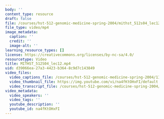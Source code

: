 ```yaml
---
body: ''
content_type: resource
draft: false
file: /courses/hst-512-genomic-medicine-spring-2004/mithst_512s04_lec12_360p_16_9.mp4
file_type: video/mp4
image_metadata:
  caption: ''
  credit: ''
  image-alt: ''
learning_resource_types: []
license: https://creativecommons.org/licenses/by-nc-sa/4.0/
resourcetype: Video
title: MITHST_512S04_lec12.mp4
uid: d39066ea-27a3-4423-b364-8c9d7c143849
video_files:
  video_captions_file: /courses/hst-512-genomic-medicine-spring-2004/1IUlMp3xC0_UZprxPIvFnL91DZCRjSwBY_transcript.webvtt
  video_thumbnail_file: https://img.youtube.com/vi/na4fKtOHxFI/default.jpg
  video_transcript_file: /courses/hst-512-genomic-medicine-spring-2004/1IUlMp3xC0_UZprxPIvFnL91DZCRjSwBY_transcript.pdf
video_metadata:
  video_speakers: ''
  video_tags: ''
  youtube_description: ''
  youtube_id: na4fKtOHxFI
---
```

